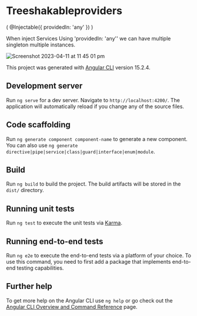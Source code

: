 # Treeshakableproviders 
( @Injectable({
      providedIn: 'any'
             })
)

When inject Services Using  'providedIn: 'any'' we can have multiple singleton multiple instances.


![Screenshot 2023-04-11 at 11 45 01 pm](https://user-images.githubusercontent.com/32431966/231185599-65fbaab0-1477-468e-8461-99c4ee478a0f.png)



This project was generated with [Angular CLI](https://github.com/angular/angular-cli) version 15.2.4.

## Development server

Run `ng serve` for a dev server. Navigate to `http://localhost:4200/`. The application will automatically reload if you change any of the source files.

## Code scaffolding

Run `ng generate component component-name` to generate a new component. You can also use `ng generate directive|pipe|service|class|guard|interface|enum|module`.

## Build

Run `ng build` to build the project. The build artifacts will be stored in the `dist/` directory.

## Running unit tests

Run `ng test` to execute the unit tests via [Karma](https://karma-runner.github.io).

## Running end-to-end tests

Run `ng e2e` to execute the end-to-end tests via a platform of your choice. To use this command, you need to first add a package that implements end-to-end testing capabilities.

## Further help

To get more help on the Angular CLI use `ng help` or go check out the [Angular CLI Overview and Command Reference](https://angular.io/cli) page.
